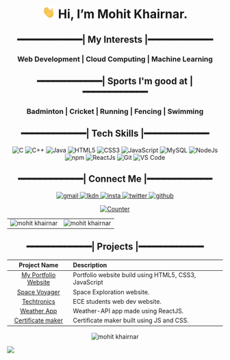  <h1 align="center"><img src="https://github.com/ABSphreak/ABSphreak/blob/master/gifs/Hi.gif" width="30px"> Hi, I’m Mohit Khairnar.</h1>

<h2 align="center">
━━━━━━━━━━━━| My Interests |━━━━━━━━━━━━</h2>
  <h3 align="center">Web Development | Cloud Computing | Machine Learning</h3>
  <h2 align="center">
━━━━━━━━━━━━| Sports I'm good at |━━━━━━━━━━━━</h2>
  <h3 align="center">Badminton | Cricket | Running | Fencing | Swimming </h3>


 <h2 align="center">
━━━━━━━━━━━━| Tech Skills |━━━━━━━━━━━━</h2>

 <p align="center"> 
<img alt="C" src="https://img.shields.io/badge/c-%2300599C.svg?&style=for-the-badge&logo=c&logoColor=white" />
<img alt="C++" src="https://img.shields.io/badge/c++-%2300599C.svg?&style=for-the-badge&logo=c%2B%2B&ogoColor=white" />
 <img alt="Java" src="https://img.shields.io/badge/java-%23ED8B00.svg?&style=for-the-badge&logo=java&logoColor=white" />
<img alt="HTML5" src="https://img.shields.io/badge/html5-%23E34F26.svg?&style=for-the-badge&logo=html5&logoColor=white" />
 <img alt="CSS3" src="https://img.shields.io/badge/css3-%231572B6.svg?&style=for-the-badge&logo=css3&logoColor=white" />
 <img alt="JavaScript" src="https://img.shields.io/badge/javascript-%23323330.svg?&style=for-the-badge&logo=javascript&logoColor=%23F7DF1E" />
<img alt="MySQL" src="https://img.shields.io/badge/MySQL-00000F?style=for-the-badge&logo=mysql&logoColor=white" />
 <img alt="NodeJs" src="https://img.shields.io/badge/Node.js-339933?style=for-the-badge&logo=nodedotjs&logoColor=white" />
    <img alt="npm" src="https://img.shields.io/badge/npm-CB3837?style=for-the-badge&logo=npm&logoColor=white" />
    <img alt="ReactJs" src="https://img.shields.io/badge/React-20232A?style=for-the-badge&logo=react&logoColor=61DAFB" />
    <img alt="Git" src="https://img.shields.io/badge/Git-F05032?style=for-the-badge&logo=git&logoColor=white" />
    <img alt="VS Code" src="https://img.shields.io/badge/Visual_Studio_Code-0078D4?style=for-the-badge&logo=visual%20studio%20code&logoColor=white" />
    
</p>

 <h2 align="center">
━━━━━━━━━━━━| Connect Me |━━━━━━━━━━━━</h2>
<p align="center">
 <a href="https://mvk1407@gmail.com"><img alt="gmail" src="https://img.shields.io/badge/Gmail-D14836?style=for-the-badge&logo=gmail&logoColor=white"/> 
 <a href="https://www.linkedin.com/in/mohit-k-74199a137"><img alt="lkdn" src="https://img.shields.io/badge/LinkedIn-0077B5?style=for-the-badge&logo=linkedin&logoColor=white"/>
<a href="https://www.instagram.com/mohitt_khairnar/"><img alt="insta" src="https://img.shields.io/badge/Instagram-E4405F?style=for-the-badge&logo=instagram&logoColor=white"/>
<a href="https://twitter.com/MohitKhairnar12"><img alt="twitter" src="https://img.shields.io/badge/Twitter-1DA1F2?style=for-the-badge&logo=twitter&logoColor=white"/>
<a href="https://github.com/mohittk"><img alt="github" src="https://img.shields.io/badge/GitHub-100000?style=for-the-badge&logo=github&logoColor=white"/>
	</p>

<p align="center">
<a href="https://github.com/mohittk"><img alt="Counter"src="https://visitor-badge.glitch.me/badge?page_id=mohittk.visitor-badge" /></a>
</p>

<table align="center">
  <tr>
   
<td><img src="https://github-readme-stats.vercel.app/api?username=mohittk&theme=blue-green&show_icons=true" alt="mohit khairnar" />
    <td><img src="https://github-readme-stats.vercel.app/api/top-langs/?username=mohittk&langs_count=8&theme=blue-green" alt="mohit khairnar" /></td>
  </tr>
</table>
 <h2 align="center">
━━━━━━━━━━━━| Projects |━━━━━━━━━━━━</h2>


| Project Name      | Description | 
| :---:        |    :----   |  
| [My Portfolio Website](https://mohittk.github.io/)     | Portfolio website build using HTML5, CSS3, JavaScript
| [Space Voyager](https://space-voyager.vercel.app)     | Space Exploration website.
| [Techtronics](https://techtronics.vercel.app)     | ECE students web dev website.
| [Weather App](https://mohittk.github.io/React-Weather-App/)     | Weather-API app made using ReactJS.
| [Certificate maker](https://neos-certificate-maker.netlify.app/)     | Certificate maker built using JS and CSS.
	


<div align="center">
<p><img align="center" src="https://github-readme-streak-stats.herokuapp.com/?user=mohittk&theme=dark" alt="mohit khairnar" /></p>
  </div>

<a href="https://git.io/mohittk"><img src="https://activity-graph.herokuapp.com/graph?username=mohittk&theme=nord" /></a>
	


